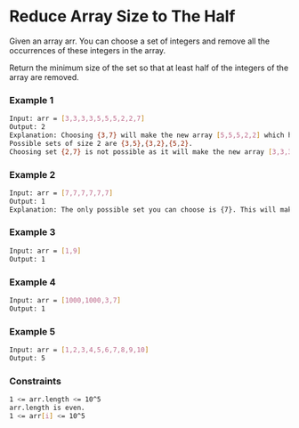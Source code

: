 # Reduce Array Size to The Half

Given an array arr.  You can choose a set of integers and remove all the occurrences of these integers in the array.

Return the minimum size of the set so that at least half of the integers of the array are removed.

### Example 1
```sh
Input: arr = [3,3,3,3,5,5,5,2,2,7]
Output: 2
Explanation: Choosing {3,7} will make the new array [5,5,5,2,2] which has size 5 (i.e equal to half of the size of the old array).
Possible sets of size 2 are {3,5},{3,2},{5,2}.
Choosing set {2,7} is not possible as it will make the new array [3,3,3,3,5,5,5] which has size greater than half of the size of the old array.
```

### Example 2
```sh
Input: arr = [7,7,7,7,7,7]
Output: 1
Explanation: The only possible set you can choose is {7}. This will make the new array empty.
```

### Example 3
```sh
Input: arr = [1,9]
Output: 1
```

### Example 4
```sh
Input: arr = [1000,1000,3,7]
Output: 1
```

### Example 5
```sh
Input: arr = [1,2,3,4,5,6,7,8,9,10]
Output: 5
```

### Constraints
```sh
1 <= arr.length <= 10^5
arr.length is even.
1 <= arr[i] <= 10^5
```
